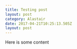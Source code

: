 ```yaml
---
title: Testing post
layout: post
category: Alastair
date: 2017-04-21T10:25:13.505Z
layout: post
---
```

Here is some content

